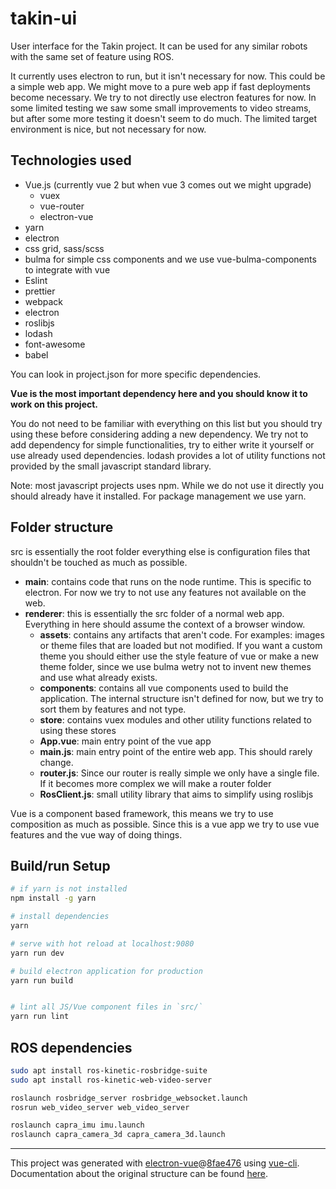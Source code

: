 # takin-ui

User interface for the Takin project. It can be used for any similar robots with the same set of feature using ROS.

It currently uses electron to run, but it isn't necessary for now. This could be a simple web app. We might move to a pure web app if fast deployments become necessary. We try to not directly use electron features for now. In some limited testing we saw some small improvements to video streams, but after some more testing it doesn't seem to do much. The limited target environment is nice, but not necessary for now.

## Technologies used

- Vue.js (currently vue 2 but when vue 3 comes out we might upgrade)
  - vuex
  - vue-router
  - electron-vue
- yarn
- electron
- css grid, sass/scss
- bulma for simple css components and we use vue-bulma-components to integrate with vue
- Eslint
- prettier
- webpack
- electron
- roslibjs
- lodash
- font-awesome
- babel

You can look in project.json for more specific dependencies.

**Vue is the most important dependency here and you should know it to work on this project.**

You do not need to be familiar with everything on this list but you should try using these before considering adding a new dependency. We try not to add dependency for simple functionalities, try to either write it yourself or use already used dependencies. lodash provides a lot of utility functions not provided by the small javascript standard library.

Note: most javascript projects uses npm. While we do not use it directly you should already have it installed. For package management we use yarn.

## Folder structure

src is essentially the root folder everything else is configuration files that shouldn't be touched as much as possible.

- **main**: contains code that runs on the node runtime. This is specific to electron. For now we try to not use any features not available on the web.
- **renderer**: this is essentially the src folder of a normal web app. Everything in here should assume the context of a browser window.
  - **assets**: contains any artifacts that aren't code. For examples: images or theme files that are loaded but not modified. If you want a custom theme you should either use the style feature of vue or make a new theme folder, since we use bulma wetry not to invent new themes and use what already exists.
  - **components**: contains all vue components used to build the application. The internal structure isn't defined for now, but we try to sort them by features and not type.
  - **store**: contains vuex modules and other utility functions related to using these stores
  - **App.vue**: main entry point of the vue app
  - **main.js**: main entry point of the entire web app. This should rarely change.
  - **router.js**: Since our router is really simple we only have a single file. If it becomes more complex we will make a router folder
  - **RosClient.js**: small utility library that aims to simplify using roslibjs

Vue is a component based framework, this means we try to use composition as much as possible. Since this is a vue app we try to use vue features and the vue way of doing things.

## Build/run Setup

```bash
# if yarn is not installed
npm install -g yarn

# install dependencies
yarn

# serve with hot reload at localhost:9080
yarn run dev

# build electron application for production
yarn run build


# lint all JS/Vue component files in `src/`
yarn run lint

```

## ROS dependencies

```bash
sudo apt install ros-kinetic-rosbridge-suite
sudo apt install ros-kinetic-web-video-server

roslaunch rosbridge_server rosbridge_websocket.launch
rosrun web_video_server web_video_server

roslaunch capra_imu imu.launch
roslaunch capra_camera_3d capra_camera_3d.launch
```

---

This project was generated with [electron-vue](https://github.com/SimulatedGREG/electron-vue)@[8fae476](https://github.com/SimulatedGREG/electron-vue/tree/8fae4763e9d225d3691b627e83b9e09b56f6c935) using [vue-cli](https://github.com/vuejs/vue-cli). Documentation about the original structure can be found [here](https://simulatedgreg.gitbooks.io/electron-vue/content/index.html).
